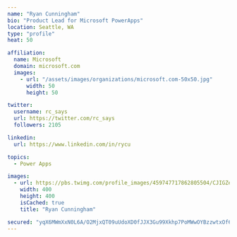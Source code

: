 ```yaml
---
name: "Ryan Cunningham"
bio: "Product Lead for Microsoft PowerApps"
location: Seattle, WA
type: "profile"
heat: 50

affiliation:
  name: Microsoft
  domain: microsoft.com
  images:
    - url: "/assets/images/organizations/microsoft.com-50x50.jpg"
      width: 50
      height: 50

twitter:
  username: rc_says
  url: https://twitter.com/rc_says
  followers: 2105

linkedin:
  url: https://www.linkedin.com/in/rycu

topics:
  - Power Apps

images:
  - url: https://pbs.twimg.com/profile_images/459747717862805504/CJIGZejd_400x400.png
    width: 400
    height: 400
    isCached: true
    title: "Ryan Cunningham"

secured: "yqX6MWmXxN0L6A/O2MjxQT09uUdoXD0fJJX3Gu99Xkhp7PoMWwOYBzzwtxOf6r9qyQJHERPAEDSqXTBgiZg6U2J83oI5xz20ceKGBGDbxa2yGJ5Tj11wxG/8yiQB20REBIEB0FPmhwnmRyV9jn8g5QnPe5bY19DBlPKsvcMKpyDj40RkEJ15kXbuRUGeyvFerTrkfc/j2XS/yiMDr6zXG/ITncS6fZVKF8sBB50Ksxjk+CV9i8FsO0nmTtDuHQ/5d9u6SBYoOAQ8Cg/f78396m7bsr6Sc/2+Ug+3mZ57umkrIi7IoSZJIbdSgOvhXnGx+lyJdLDr9iJ+Jq24b/XvPmL/4xxi7P+iwZtm0OGHHj83sfAn48k5eL6NJzQcHycr81+sRx6se2FaJXFpVj5sdIf0fKrTAi1bs2+pILVfm1M=;oBucBOV4Ywv//RNyqGwfCA=="
---
```


